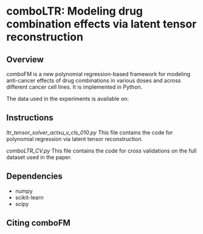 # comboLTR: Modeling drug combination effects via latent tensor reconstruction

## Overview

comboFM is a new polynomial regression-based framework for modeling anti-cancer effects of drug combinations in various doses and across different cancer cell lines. It is implemented in Python. 

The data used in the experiments is available on: 

## Instructions

*ltr_tensor_solver_actxu_v_cls_010.py* This file contains the code for polynomial regression via latent tensor reconstruction.

*comboLTR_CV.py* This file contains the code for cross validations on the full dataset used in the paper.

## Dependencies

- numpy
- scikit-learn
- scipy

## Citing comboFM

